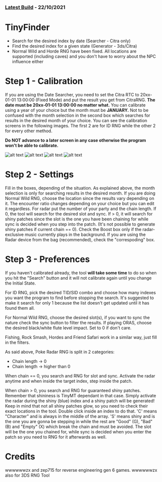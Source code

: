 ### [Latest Build](https://drive.google.com/uc?id=1cL8uwdcl-Bs34QZTpYAXNalwq-5_708-&export=download) - 22/10/2021

# TinyFinder

- Search for the desired index by date (Searcher - Citra only)
- Find the desired index for a given state (Generator - 3ds/Citra)
- Normal Wild and Horde RNG have been fixed. All locations are supported (including caves) and you don't have to worry about the NPC influence either

# Step 1 - Calibration

If you are using the Date Searcher, you need to set the Citra RTC to 20xx-01-01 13:00:00 (Fixed Mode) and put the result you get from CitraRNG.
**The date must be 20xx-01-01 13:00:00 no matter what.** You can calibrate using a year of your choice but the month must be **JANUARY.** Not to be confused with the month selection in the second box which searches for results in the desired month of your choice.
You can see the calibration screens in the following images. The first 2 are for ID RNG while the other 2 for every other method. 

**Do NOT advance to a later screen in any case otherwise the program won't be able to calibrate.**

![alt text](https://i.imgur.com/ErdQIpn.png) 
![alt text](https://i.imgur.com/QeYvYQV.png)
![alt text](https://i.imgur.com/oh7Fu7b.png) ![alt text](https://i.imgur.com/l8SLKbb.png)

# Step 2 - Settings

Fill in the boxes, depending of the situation. As explained above, the month selection is only for searching results in the desired month. If you are doing Normal Wild RNG, choose the location since the results vary depending on it. The encounter ratio changes depending on your choice but you can edit it regardless. For radar put the number of your party and the chain length. If 0, the tool will search for the desired slot and sync. If > 0, it will search for shiny patches since the slot is the one you have been chaining for while sync is decided when you step into the patch. (It's not possible to generate shiny patches if current chain == 0). Check the Boost box only if the radar-exclusive music currently plays in the background. If you are using the Radar device from the bag (recommended), check the "correspoding" box.


# Step 3 - Preferences

If you haven't calibrated already, the tool **will take some time** to do so when you hit the "Search" button and it will not calibrate again until you change the Initial State.

For ID RNG, pick the desired TID/SID combo and choose how many indexes you want the program to find before stopping the search. It's suggested to make it search for only 1 because the list doesn't get updated until it has found them all.

For Normal Wild RNG, choose the desired slot(s), if you want to sync the nature check the sync button to filter the results. If playing ORAS, choose the desired black/white flute level impact. Set to 0 if don't care.

Fishing, Rock Smash, Hordes and Friend Safari work in a similar way, just fill in the filters.

As said above, Poke Radar RNG is split in 2 categories:
- Chain length -> 0 
- Chain length -> higher than 0

When chain == 0, you search and RNG for slot and sync. Activate the radar anytime and when inside the target index, step inside the patch.

When chain > 0, you search and RNG for guaranteed shiny patches. Remember that shininess is TinyMT dependant in that case. Simply activate the radar during the shiny (blue) index and a shiny patch will be generated! Keep in mind that not all shiny patches glow, so you need to check their exact locations in the tool. Double click inside an index to do that. 'C' means "Character" and is always in the middle of the array. 'S' means shiny and is the one you are gonna be stepping in while the rest are "Good" (G), "Bad" (B) and "Empty" (X) which break the chain and must be avoided. The slot will be the one you chained for, while sync is decided when you enter the patch so you need to RNG for it afterwards as well.

# Credits
wwwwwwzx and zep715 for reverse engineering gen 6 games. wwwwwwzx also for 3DS RNG Tool
